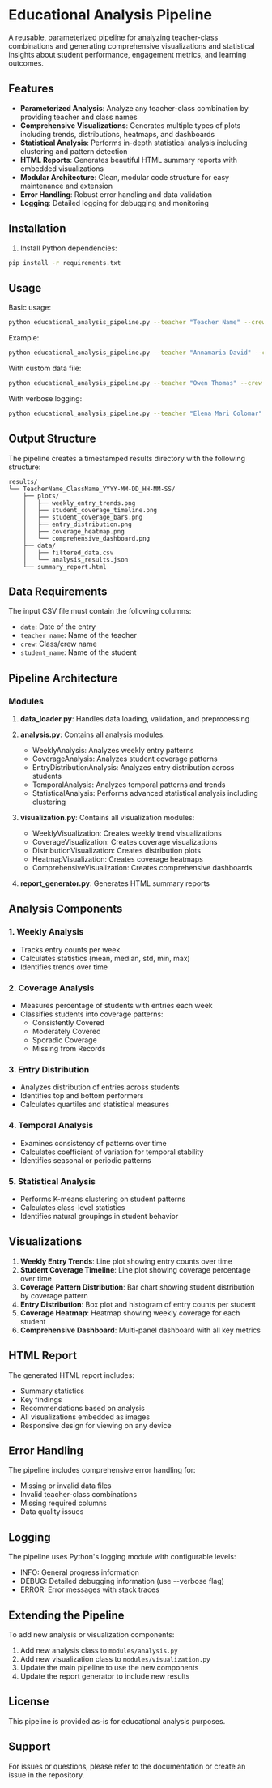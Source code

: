 # Educational Analysis Pipeline

A reusable, parameterized pipeline for analyzing teacher-class combinations and generating comprehensive visualizations and statistical insights about student performance, engagement metrics, and learning outcomes.

## Features

- **Parameterized Analysis**: Analyze any teacher-class combination by providing teacher and class names
- **Comprehensive Visualizations**: Generates multiple types of plots including trends, distributions, heatmaps, and dashboards
- **Statistical Analysis**: Performs in-depth statistical analysis including clustering and pattern detection
- **HTML Reports**: Generates beautiful HTML summary reports with embedded visualizations
- **Modular Architecture**: Clean, modular code structure for easy maintenance and extension
- **Error Handling**: Robust error handling and data validation
- **Logging**: Detailed logging for debugging and monitoring

## Installation

1. Install Python dependencies:
```bash
pip install -r requirements.txt
```

## Usage

Basic usage:
```bash
python educational_analysis_pipeline.py --teacher "Teacher Name" --crew "Crew Name"
```

Example:
```bash
python educational_analysis_pipeline.py --teacher "Annamaria David" --crew "Lower Primary"
```

With custom data file:
```bash
python educational_analysis_pipeline.py --teacher "Owen Thomas" --crew "Year 6" --data-path "custom_data.csv"
```

With verbose logging:
```bash
python educational_analysis_pipeline.py --teacher "Elena Mari Colomar" --crew "3 - 4" --verbose
```

## Output Structure

The pipeline creates a timestamped results directory with the following structure:

```
results/
└── TeacherName_ClassName_YYYY-MM-DD_HH-MM-SS/
    ├── plots/
    │   ├── weekly_entry_trends.png
    │   ├── student_coverage_timeline.png
    │   ├── student_coverage_bars.png
    │   ├── entry_distribution.png
    │   ├── coverage_heatmap.png
    │   └── comprehensive_dashboard.png
    ├── data/
    │   ├── filtered_data.csv
    │   └── analysis_results.json
    └── summary_report.html
```

## Data Requirements

The input CSV file must contain the following columns:
- `date`: Date of the entry
- `teacher_name`: Name of the teacher
- `crew`: Class/crew name
- `student_name`: Name of the student

## Pipeline Architecture

### Modules

1. **data_loader.py**: Handles data loading, validation, and preprocessing
2. **analysis.py**: Contains all analysis modules:
   - WeeklyAnalysis: Analyzes weekly entry patterns
   - CoverageAnalysis: Analyzes student coverage patterns
   - EntryDistributionAnalysis: Analyzes entry distribution across students
   - TemporalAnalysis: Analyzes temporal patterns and trends
   - StatisticalAnalysis: Performs advanced statistical analysis including clustering

3. **visualization.py**: Contains all visualization modules:
   - WeeklyVisualization: Creates weekly trend visualizations
   - CoverageVisualization: Creates coverage visualizations
   - DistributionVisualization: Creates distribution plots
   - HeatmapVisualization: Creates coverage heatmaps
   - ComprehensiveVisualization: Creates comprehensive dashboards

4. **report_generator.py**: Generates HTML summary reports

## Analysis Components

### 1. Weekly Analysis
- Tracks entry counts per week
- Calculates statistics (mean, median, std, min, max)
- Identifies trends over time

### 2. Coverage Analysis
- Measures percentage of students with entries each week
- Classifies students into coverage patterns:
  - Consistently Covered
  - Moderately Covered
  - Sporadic Coverage
  - Missing from Records

### 3. Entry Distribution
- Analyzes distribution of entries across students
- Identifies top and bottom performers
- Calculates quartiles and statistical measures

### 4. Temporal Analysis
- Examines consistency of patterns over time
- Calculates coefficient of variation for temporal stability
- Identifies seasonal or periodic patterns

### 5. Statistical Analysis
- Performs K-means clustering on student patterns
- Calculates class-level statistics
- Identifies natural groupings in student behavior

## Visualizations

1. **Weekly Entry Trends**: Line plot showing entry counts over time
2. **Student Coverage Timeline**: Line plot showing coverage percentage over time
3. **Coverage Pattern Distribution**: Bar chart showing student distribution by coverage pattern
4. **Entry Distribution**: Box plot and histogram of entry counts per student
5. **Coverage Heatmap**: Heatmap showing weekly coverage for each student
6. **Comprehensive Dashboard**: Multi-panel dashboard with all key metrics

## HTML Report

The generated HTML report includes:
- Summary statistics
- Key findings
- Recommendations based on analysis
- All visualizations embedded as images
- Responsive design for viewing on any device

## Error Handling

The pipeline includes comprehensive error handling for:
- Missing or invalid data files
- Invalid teacher-class combinations
- Missing required columns
- Data quality issues

## Logging

The pipeline uses Python's logging module with configurable levels:
- INFO: General progress information
- DEBUG: Detailed debugging information (use --verbose flag)
- ERROR: Error messages with stack traces

## Extending the Pipeline

To add new analysis or visualization components:

1. Add new analysis class to `modules/analysis.py`
2. Add new visualization class to `modules/visualization.py`
3. Update the main pipeline to use the new components
4. Update the report generator to include new results

## License

This pipeline is provided as-is for educational analysis purposes.

## Support

For issues or questions, please refer to the documentation or create an issue in the repository.
